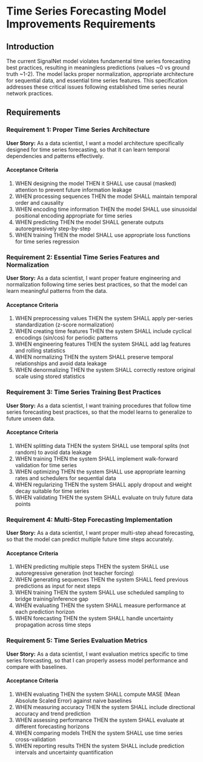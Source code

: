 # Time Series Forecasting Model Improvements Requirements

## Introduction

The current SignalNet model violates fundamental time series forecasting best practices, resulting in meaningless predictions (values ~0 vs ground truth ~1-2). The model lacks proper normalization, appropriate architecture for sequential data, and essential time series features. This specification addresses these critical issues following established time series neural network practices.

## Requirements

### Requirement 1: Proper Time Series Architecture

**User Story:** As a data scientist, I want a model architecture specifically designed for time series forecasting, so that it can learn temporal dependencies and patterns effectively.

#### Acceptance Criteria

1. WHEN designing the model THEN it SHALL use causal (masked) attention to prevent future information leakage
2. WHEN processing sequences THEN the model SHALL maintain temporal order and causality
3. WHEN encoding time information THEN the model SHALL use sinusoidal positional encoding appropriate for time series
4. WHEN predicting THEN the model SHALL generate outputs autoregressively step-by-step
5. WHEN training THEN the model SHALL use appropriate loss functions for time series regression

### Requirement 2: Essential Time Series Features and Normalization

**User Story:** As a data scientist, I want proper feature engineering and normalization following time series best practices, so that the model can learn meaningful patterns from the data.

#### Acceptance Criteria

1. WHEN preprocessing values THEN the system SHALL apply per-series standardization (z-score normalization)
2. WHEN creating time features THEN the system SHALL include cyclical encodings (sin/cos) for periodic patterns
3. WHEN engineering features THEN the system SHALL add lag features and rolling statistics
4. WHEN normalizing THEN the system SHALL preserve temporal relationships and avoid data leakage
5. WHEN denormalizing THEN the system SHALL correctly restore original scale using stored statistics

### Requirement 3: Time Series Training Best Practices

**User Story:** As a data scientist, I want training procedures that follow time series forecasting best practices, so that the model learns to generalize to future unseen data.

#### Acceptance Criteria

1. WHEN splitting data THEN the system SHALL use temporal splits (not random) to avoid data leakage
2. WHEN training THEN the system SHALL implement walk-forward validation for time series
3. WHEN optimizing THEN the system SHALL use appropriate learning rates and schedulers for sequential data
4. WHEN regularizing THEN the system SHALL apply dropout and weight decay suitable for time series
5. WHEN validating THEN the system SHALL evaluate on truly future data points

### Requirement 4: Multi-Step Forecasting Implementation

**User Story:** As a data scientist, I want proper multi-step ahead forecasting, so that the model can predict multiple future time steps accurately.

#### Acceptance Criteria

1. WHEN predicting multiple steps THEN the system SHALL use autoregressive generation (not teacher forcing)
2. WHEN generating sequences THEN the system SHALL feed previous predictions as input for next steps
3. WHEN training THEN the system SHALL use scheduled sampling to bridge training/inference gap
4. WHEN evaluating THEN the system SHALL measure performance at each prediction horizon
5. WHEN forecasting THEN the system SHALL handle uncertainty propagation across time steps

### Requirement 5: Time Series Evaluation Metrics

**User Story:** As a data scientist, I want evaluation metrics specific to time series forecasting, so that I can properly assess model performance and compare with baselines.

#### Acceptance Criteria

1. WHEN evaluating THEN the system SHALL compute MASE (Mean Absolute Scaled Error) against naive baselines
2. WHEN measuring accuracy THEN the system SHALL include directional accuracy and trend prediction
3. WHEN assessing performance THEN the system SHALL evaluate at different forecasting horizons
4. WHEN comparing models THEN the system SHALL use time series cross-validation
5. WHEN reporting results THEN the system SHALL include prediction intervals and uncertainty quantification